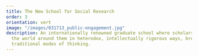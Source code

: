```yaml
---
title: The New School for Social Research
order: 3
orientation: vert
image: "/images/031713_public-engagement.jpg"
description: An internationally renowned graduate school where scholars learn to understand
  the world around them in heterodox, intellectually rigorous ways, breaking with
  traditional modes of thinking.
---
```


